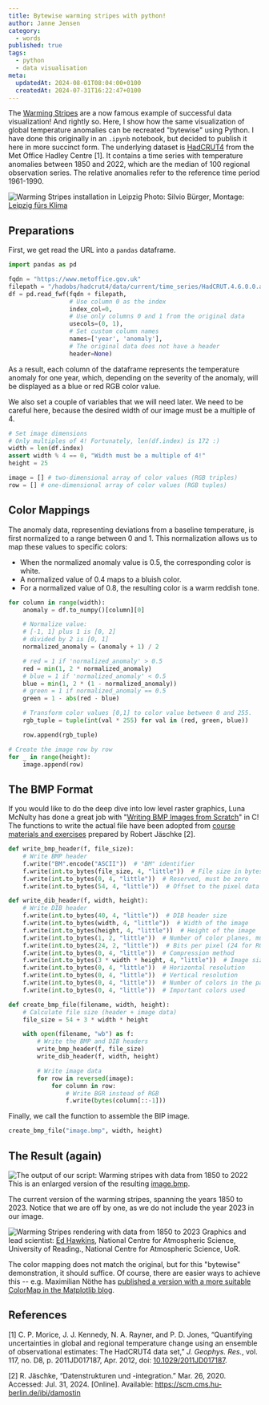 ```yaml
---
title: Bytewise warming stripes with python!
author: Janne Jensen
category:
  - words
published: true
tags:
  - python
  - data visualisation
meta:
  updatedAt: 2024-08-01T08:04:00+0100
  createdAt: 2024-07-31T16:22:47+0100
---
```


The [Warming Stripes](https://en.wikipedia.org/wiki/Warming_stripes) are a now famous example of successful data visualization! And rightly so. Here, I show how the same visualization of global temperature anomalies can be recreated "bytewise" using Python. I have done this originally in an `.ipynb` notebook, but decided to publish it here in more succinct form. The underlying dataset is [HadCRUT4](https://doi.org/10.1029/2011JD017187) from the Met Office Hadley Centre [1]. It contains a time series with temperature anomalies between 1850 and 2022, which are the median of 100 regional observation series. The relative anomalies refer to the reference time period 1961-1990.

![Warming Stripes installation in Leipzig](/warming-stripes-sachsenbruecke.png)
Photo: Silvio Bürger, Montage: [Leipzig fürs Klima](https://sachsenbruecke.de/)

## Preparations

First, we get read the URL into a `pandas` dataframe.

```python
import pandas as pd

fqdn = "https://www.metoffice.gov.uk"
filepath = "/hadobs/hadcrut4/data/current/time_series/HadCRUT.4.6.0.0.annual_ns_avg.txt"
df = pd.read_fwf(fqdn + filepath,
                 # Use column 0 as the index
                 index_col=0,
                 # Use only columns 0 and 1 from the original data
                 usecols=(0, 1),
                 # Set custom column names
                 names=['year', 'anomaly'],
                 # The original data does not have a header
                 header=None)
```

As a result, each column of the dataframe represents the temperature anomaly for one year, which, depending on the severity of the anomaly, will be displayed as a blue or red RGB color value.

We also set a couple of variables that we will need later. We need to be careful here, because the desired width of our image must be a multiple of 4.

```python
# Set image dimensions
# Only multiples of 4! Fortunately, len(df.index) is 172 :)
width = len(df.index)
assert width % 4 == 0, "Width must be a multiple of 4!"
height = 25

image = [] # two-dimensional array of color values (RGB triples)
row = [] # one-dimensional array of color values (RGB tuples)
```

## Color Mappings

The anomaly data, representing deviations from a baseline temperature, is first normalized to a range between 0 and 1. This normalization allows us to map these values to specific colors:

- When the normalized anomaly value is 0.5, the corresponding color is white.
- A normalized value of 0.4 maps to a bluish color.
- For a normalized value of 0.8, the resulting color is a warm reddish tone.

```python
for column in range(width):
    anomaly = df.to_numpy()[column][0]

    # Normalize value:
    # [-1, 1] plus 1 is [0, 2]
    # divided by 2 is [0, 1]
    normalized_anomaly = (anomaly + 1) / 2

	# red = 1 if 'normalized_anomaly' > 0.5
    red = min(1, 2 * normalized_anomaly)
    # blue = 1 if 'normalized_anomaly' < 0.5
    blue = min(1, 2 * (1 - normalized_anomaly))
    # green = 1 if normalized_anomaly == 0.5
    green = 1 - abs(red - blue)

    # Transform color values [0,1] to color value between 0 and 255.
    rgb_tuple = tuple(int(val * 255) for val in (red, green, blue))

    row.append(rgb_tuple)

# Create the image row by row
for _ in range(height):
    image.append(row)
```

## The BMP Format

If you would like to do the deep dive into low level raster graphics, Luna McNulty has done a great job with "[Writing BMP Images from Scratch](https://lmcnulty.me/words/bmp-output/)" in C! The functions to write the actual file have been adopted from [course materials and exercises](https://scm.cms.hu-berlin.de/ibi/damostin/-/blob/master/notebooks/3_Repraesentation_von_Text_Bild_Ton.ipynb) prepared by Robert Jäschke [2].

```python
def write_bmp_header(f, file_size):
    # Write BMP header
    f.write("BM".encode("ASCII"))  # "BM" identifier
    f.write(int.to_bytes(file_size, 4, "little"))  # File size in bytes
    f.write(int.to_bytes(0, 4, "little"))  # Reserved, must be zero
    f.write(int.to_bytes(54, 4, "little"))  # Offset to the pixel data

def write_dib_header(f, width, height):
    # Write DIB header
    f.write(int.to_bytes(40, 4, "little"))  # DIB header size
    f.write(int.to_bytes(width, 4, "little"))  # Width of the image
    f.write(int.to_bytes(height, 4, "little"))  # Height of the image
    f.write(int.to_bytes(1, 2, "little"))  # Number of color planes, must be 1
    f.write(int.to_bytes(24, 2, "little"))  # Bits per pixel (24 for RGB)
    f.write(int.to_bytes(0, 4, "little"))  # Compression method
    f.write(int.to_bytes(3 * width * height, 4, "little"))  # Image size in bytes
    f.write(int.to_bytes(0, 4, "little"))  # Horizontal resolution
    f.write(int.to_bytes(0, 4, "little"))  # Vertical resolution
    f.write(int.to_bytes(0, 4, "little"))  # Number of colors in the palette
    f.write(int.to_bytes(0, 4, "little"))  # Important colors used

def create_bmp_file(filename, width, height):
    # Calculate file size (header + image data)
    file_size = 54 + 3 * width * height

    with open(filename, "wb") as f:
        # Write the BMP and DIB headers
        write_bmp_header(f, file_size)
        write_dib_header(f, width, height)

        # Write image data
        for row in reversed(image):
            for column in row:
                # Write BGR instead of RGB
                f.write(bytes(column[::-1]))
```

Finally, we call the function to assemble the BIP image.

```python
create_bmp_file("image.bmp", width, height)
```

## The Result (again)

![The output of our script: Warming stripes with data from 1850 to 2022](/image.png)
This is an enlarged version of the resulting [image.bmp](/image.bmb).

The current version of the warming stripes, spanning the years 1850 to 2023. Notice that we are off by one, as we do not include the year 2023 in our image.

![Warming Stripes rendering with data from 1850 to 2023](https://showyourstripes.info/stripes/GLOBE---1850-2023-MO.png)
Graphics and lead scientist: [Ed Hawkins](http://www.met.reading.ac.uk/~ed/home/index.php), National Centre for Atmospheric Science, University of Reading., National Centre for Atmospheric Science, UoR.

The color mapping does not match the original, but for this "bytewise" demonstration, it should suffice. Of course, there are easier ways to achieve this -- e.g. Maximilian Nöthe has [published a version with a more suitable ColorMap in the Matplotlib blog](https://matplotlib.org/matplotblog/posts/warming-stripes/).

## References

[1] C. P. Morice, J. J. Kennedy, N. A. Rayner, and P. D. Jones, “Quantifying uncertainties in global and regional temperature change using an ensemble of observational estimates: The HadCRUT4 data set,” _J. Geophys. Res._, vol. 117, no. D8, p. 2011JD017187, Apr. 2012, doi: [10.1029/2011JD017187](https://doi.org/10.1029/2011JD017187).

[2] R. Jäschke, “Datenstrukturen und -integration.” Mar. 26, 2020. Accessed: Jul. 31, 2024. [Online]. Available: https://scm.cms.hu-berlin.de/ibi/damostin
